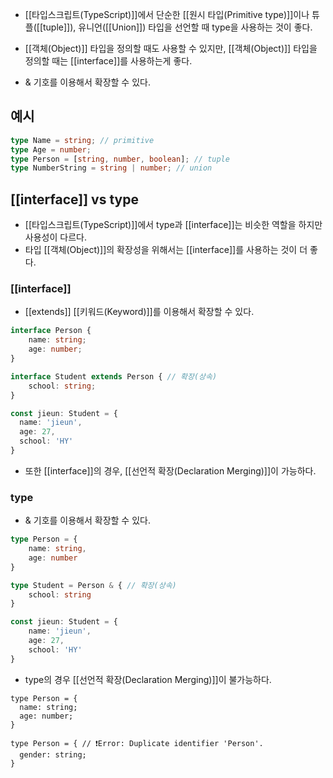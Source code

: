 - [[타입스크립트(TypeScript)]]에서 단순한 [[원시 타입(Primitive type)]]이나 튜플([[tuple]]), 유니언([[Union]]) 타입을 선언할 때 type을 사용하는 것이 좋다.

- [[객체(Object)]] 타입을 정의할 때도 사용할 수 있지만, [[객체(Object)]] 타입을 정의할 때는 [[interface]]를 사용하는게 좋다.
- & 기호를 이용해서 확장할 수 있다.


## 예시

```ts
type Name = string; // primitive
type Age = number;
type Person = [string, number, boolean]; // tuple
type NumberString = string | number; // union
```


## [[interface]] vs type

- [[타입스크립트(TypeScript)]]에서 type과 [[interface]]는 비슷한 역할을 하지만 사용성이 다르다.
- 타입 [[객체(Object)]]의 확장성을 위해서는 [[interface]]를 사용하는 것이 더 좋다.

### [[interface]] 

- [[extends]] [[키워드(Keyword)]]를 이용해서 확장할 수 있다.

```ts
interface Person {
	name: string;
	age: number;
}

interface Student extends Person { // 확장(상속)
	school: string;
}

const jieun: Student = {
  name: 'jieun',
  age: 27,
  school: 'HY'
}
```

- 또한 [[interface]]의 경우, [[선언적 확장(Declaration Merging)]]이 가능하다.  

### type

- & 기호를 이용해서 확장할 수 있다.

```ts
type Person = {
	name: string,
	age: number
}

type Student = Person & { // 확장(상속)
	school: string
}

const jieun: Student = {
	name: 'jieun',
	age: 27,
	school: 'HY'
}
```

- type의 경우 [[선언적 확장(Declaration Merging)]]이 불가능하다.

```tsx
type Person = {
  name: string;
  age: number;
}

type Person = { // ❗️Error: Duplicate identifier 'Person'.
  gender: string;
}
```
